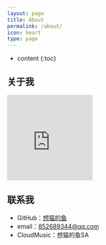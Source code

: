 ```yaml
---
layout: page
title: About
permalink: /about/
icon: heart
type: page
---
```


* content
{:toc}

## 关于我

<iframe src="https://raw.githubusercontent.com/xmdySA/xmdySA.github.io/master/favicon.png" style="border: 0;height: 200px;width: 200px;overflow: hidden;" frameBorder="0" ></iframe>

## 联系我

* GitHub：[想猫的鱼](https://github.com/xmdySA)
* email：852689344@qq.com
* CloudMusic：想猫的鱼SA


